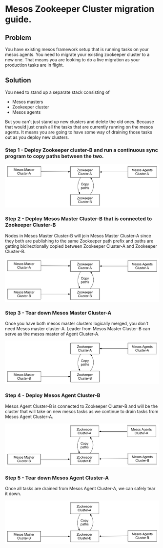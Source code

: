 # Mesos Zookeeper Cluster migration guide.

## Problem

You have existing mesos framework setup that is running tasks on your mesos agents. You need to migrate your existing zookeeper cluster to a new one. That means you are looking to do a live migration as your production tasks are in flight.

## Solution

You need to stand up a separate stack consisting of

* Mesos masters
* Zookeeper cluster
* Mesos agents

But you can't just stand up new clusters and delete the old ones. Because that would just crash all the tasks that are currently running on the mesos agents. It means you are going to have some way of draining those tasks out as you deploy new clusters.

### Step 1 - Deploy Zookeeper cluster-B and run a continuous sync program to copy paths between the two.

![ZkCopy-1](/images/zkcopy-1.png)
### Step 2 - Deploy Mesos Master Cluster-B that is connected to Zookeeper Cluster-B
Nodes in Mesos Master Cluster-B will join Mesos Master Cluster-A since they both are publishing to the same Zookeeper path prefix and paths are getting bidirectionally copied between Zookeeper Cluster-A and Zookeeper Cluster-B.

![ZkCopy-2](/images/zkcopy-2.png)
### Step 3 - Tear down Mesos Master Cluster-A
Once you have both mesos master clusters logically merged, you don't need Mesos master cluster-A. Leader from Mesos Master Cluster-B can serve as the mesos master of Agent Cluster-A.

![ZkCopy-3a](/images/zkcopy-3a.png)
### Step 4 - Deploy Mesos Agent Cluster-B
Mesos Agent Cluster-B is connected to Zookeeper Cluster-B and will be the cluster that will take on new mesos tasks as we continue to drain tasks from Mesos Agent Cluster-A.

![ZkCopy-3b](/images/zkcopy-3b.png)
### Step 5 - Tear down Mesos Agent Cluster-A
Once all tasks are drained from Mesos Agent Cluster-A, we can safely tear it down.

![ZkCopy-4](/images/zkcopy-4.png)
